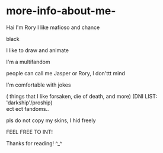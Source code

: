 # more-info-about-me-
Hai I'm Rory 
I like mafioso and chance
 
 black
 
 I  like to draw and animate

I'm a multifandom 

people can call me Jasper or Rory, I don'ttt mind  

I'm comfortable with jokes 

 ( things that I like forsaken, die of death, and more) (DNI LIST: 'darkship'/proship)  
 ect ect fandoms..
 
pls do not copy my skins, I hid freely 

FEEL FREE TO INT!

Thanks for reading! ^_^
